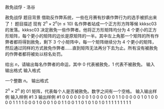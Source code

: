 



赦免战俘 - 洛谷














赦免战俘
题目背景
借助反作弊系统，一些在月赛有抄袭作弊行为的选手被抓出来了！
题目描述
现有 $2^n\times 2^n (n\le10)$ 名作弊者站成一个正方形方阵等候 kkksc03 的发落。kkksc03 决定赦免一些作弊者。他将正方形矩阵均分为 4 个更小的正方形矩阵，每个更小的矩阵的边长是原矩阵的一半。其中左上角那一个矩阵的所有作弊者都将得到赦免，剩下 3 个小矩阵中，每一个矩阵继续分为 4 个更小的矩阵，然后通过同样的方式赦免作弊者……直到矩阵无法再分下去为止。所有没有被赦免的作弊者都将被处以棕名处罚。

给出 $n$，请输出每名作弊者的命运，其中 0 代表被赦免，1 代表不被赦免。
输入输出格式
输入格式

一个整数 $n$。
输出格式

$2^n \times 2^n$ 的 01 矩阵，代表每个人是否被赦免。数字之间有一个空格。
输入输出样例
输入样例 #1
3
输出样例 #1
0 0 0 0 0 0 0 1
0 0 0 0 0 0 1 1
0 0 0 0 0 1 0 1
0 0 0 0 1 1 1 1
0 0 0 1 0 0 0 1
0 0 1 1 0 0 1 1
0 1 0 1 0 1 0 1
1 1 1 1 1 1 1 1






